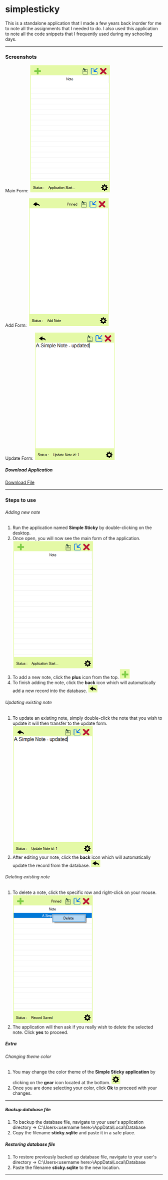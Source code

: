 # simplesticky
This is a standalone application that I made a few years back inorder for me to note all the assignments that I needed to do.
I also used this application to note all the code snippets that I frequently used during my schooling days.

***

### Screenshots
Main Form: 
![alt text](https://github.com/mjarvil/simplesticky/blob/master/StickyNote/images/main_form.PNG "The main form")

Add Form: 
![alt text](https://github.com/mjarvil/simplesticky/blob/master/StickyNote/images/add_new_note.PNG "The add form")

Update Form: 
![alt text](https://github.com/mjarvil/simplesticky/blob/master/StickyNote/images/updated.PNG "The update form")

##### Download Application
[Download File](https://github.com/mjarvil/simplesticky/blob/master/StickyNote/dist/SimpleSticky.exe)

***

### Steps to use
###### Adding new note
1. Run the application named **Simple Sticky** by double-clicking on the desktop.
2. Once open, you will now see the main form of the application.
![alt text](https://github.com/mjarvil/simplesticky/blob/master/StickyNote/images/main_form.PNG "Main Form")
3. To add a new note, click the **plus** icon from the top.
![alt text](https://github.com/mjarvil/simplesticky/blob/master/StickyNote/images/new_note.PNG "New Note")
4. To finish adding the note, click the **back** icon which will automatically add a new record into the database.
![alt text](https://github.com/mjarvil/simplesticky/blob/master/StickyNote/images/back_icon.PNG "Back Icon")

###### Updating existing note
1. To update an existing note, simply double-click the note that you wish to update it will then transfer to the update form.
![alt text](https://github.com/mjarvil/simplesticky/blob/master/StickyNote/images/updated.PNG "Update Form")
2. After editing your note, click the **back** icon which will automatically update the record from the database.
![alt text](https://github.com/mjarvil/simplesticky/blob/master/StickyNote/images/back_icon.PNG "Back Icon")

###### Deleting existing note
1. To delete a note, click the specific row and right-click on your mouse.
![alt text](https://github.com/mjarvil/simplesticky/blob/master/StickyNote/images/delete.PNG "Delete Image")
2. The application will then ask if you really wish to delete the selected note. Click **yes** to proceed.

##### Extra
###### Changing theme color
1. You may change the color theme of the **Simple Sticky application** by clicking on the **gear** icon located at the bottom. ![alt text](https://github.com/mjarvil/simplesticky/blob/master/StickyNote/images/change_color.PNG "Change color")
2. Once you are done selecting your color, click **Ok** to proceed with your changes.



***

##### Backup database file
1. To backup the database file, navigate to your user's application directory -> C:\Users\<username here>\AppData\Local\Database
2. Copy the filename **sticky.sqlite** and paste it in a safe place.

##### Restoring database file
1. To restore previously backed up database file, navigate to your user's directory -> C:\Users\<username here>\AppData\Local\Database
2. Paste the filename **sticky.sqlite** to the new location.

***






